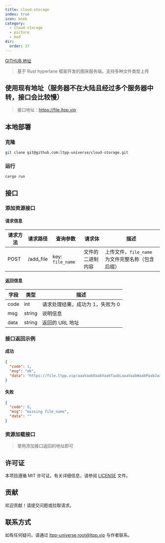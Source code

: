 ```yaml
---
title: cloud-storage
index: true
icon: book
category:
  - cloud-storage
  - picture
  - bed
dir:
  order: 37
---
```


[GITHUB 地址](https://github.com/ltpp-universe/cloud-storage)

<Share colorful />
<Catalog />

> 基于 Rust hyperlane 框架开发的图床服务端，支持多种文件类型上传

## 使用现有地址（服务器不在大陆且经过多个服务器中转，接口会比较慢）

> 接口地址：https://file.ltpp.vip

## 本地部署

### 克隆

```sh
git clone git@github.com:ltpp-universe/cloud-storage.git
```

### 运行

```sh
cargo run
```

## 接口

### 添加资源接口

#### 请求信息

| 请求方法 | 请求路径  | 查询参数         | 请求体           | 描述                                             |
| -------- | --------- | ---------------- | ---------------- | ------------------------------------------------ |
| POST     | /add_file | key: `file_name` | 文件的二进制内容 | 上传文件，`file_name` 为文件完整名称（包含后缀） |

#### 返回信息

| 字段 | 类型   | 描述                             |
| ---- | ------ | -------------------------------- |
| code | int    | 请求处理结果，成功为 1，失败为 0 |
| msg  | string | 说明信息                         |
| data | string | 返回的 URL 地址                  |

### 接口返回示例

#### 成功

```json
{
  "code": 1,
  "msg": "ok",
  "data": "https://file.ltpp.vip/aaaVaabOaabVaabTaabLaaaVaabWaabPaabJaab0aab1aabYaabLaabFaabIaabLaabKaaaVaabMaabPaabSaabLaaaVaaaYaaaWaaaYaaa1aaaVaaaWaaaYaaaVaaaWaaa1aaaVaabJaaa0aaaWaaa2aabIaaaXaaa0aabLaaa1aaa5aabKaabIaaa0aabLaabJaaa2aabJaaa1aabHaaa1aabHaaa0aaa4aaa5aabKaaaWaaaWaaaXaabKaabMaabJaabLaabHaabHaaa3aaa4aaa2aaa0aabHaabMaaa5aaaWaaaZaabHaabMaabHaabLaaa0aaa1aabLaabHaaa3aabHaabIaaa0aaa5aaaWaaaXaaa5aabIaaaWaaa3aaa3aabH.png"
}
```

#### 失败

```json
{
  "code": 0,
  "msg": "missing file_name",
  "data": ""
}
```

### 资源加载接口

> 使用添加接口返回的地址即可

## 许可证

本项目遵循 MIT 许可证。有关详细信息，请参阅 [LICENSE](LICENSE) 文件。

## 贡献

欢迎贡献！请提交问题或拉取请求。

## 联系方式

如有任何疑问，请通过 [ltpp-universe <root@ltpp.vip>](mailto:root@ltpp.vip) 与作者联系。

<Bottom />
